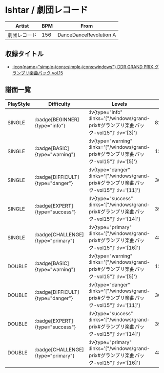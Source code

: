 # Ishtar / 劇団レコード

|Artist|BPM|From|
|------|---|----|
|劇団レコード|156|DanceDanceRevolution A|

## 収録タイトル

- [ :icon{name="simple-icons:simple-icons:windows"} DDR GRAND PRIX グランプリ楽曲パック vol.15](/windows/grand-prix#グランプリ楽曲パック-vol15)

## 譜面一覧

|PlayStyle|Difficulty|Levels|Notes|Movie|
|---------|----------|------|-----|-----|
|SINGLE| :badge[BEGINNER]{type="info"} | :lv{type="info" :links='["/windows/grand-prix#グランプリ楽曲パック-vol15"]' :lv='[3]'} |82/5||
|SINGLE| :badge[BASIC]{type="warning"} | :lv{type="warning" :links='["/windows/grand-prix#グランプリ楽曲パック-vol15"]' :lv='[5]'} |153/14||
|SINGLE| :badge[DIFFICULT]{type="danger"} | :lv{type="danger" :links='["/windows/grand-prix#グランプリ楽曲パック-vol15"]' :lv='[11]'} |306/25||
|SINGLE| :badge[EXPERT]{type="success"} | :lv{type="success" :links='["/windows/grand-prix#グランプリ楽曲パック-vol15"]' :lv='[14]'} |399/23||
|SINGLE| :badge[CHALLENGE]{type="primary"} | :lv{type="primary" :links='["/windows/grand-prix#グランプリ楽曲パック-vol15"]' :lv='[16]'} |481/58(56)||
|DOUBLE| :badge[BASIC]{type="warning"} | :lv{type="warning" :links='["/windows/grand-prix#グランプリ楽曲パック-vol15"]' :lv='[5]'} |159/14||
|DOUBLE| :badge[DIFFICULT]{type="danger"} | :lv{type="danger" :links='["/windows/grand-prix#グランプリ楽曲パック-vol15"]' :lv='[11]'} |305/25||
|DOUBLE| :badge[EXPERT]{type="success"} | :lv{type="success" :links='["/windows/grand-prix#グランプリ楽曲パック-vol15"]' :lv='[14]'} |390/23||
|DOUBLE| :badge[CHALLENGE]{type="primary"} | :lv{type="primary" :links='["/windows/grand-prix#グランプリ楽曲パック-vol15"]' :lv='[16]'} |489/63(71)||
